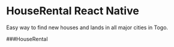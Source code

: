 # HouseRental React Native 
Easy way to find new houses and lands in all major cities in Togo.

###HouseRental
